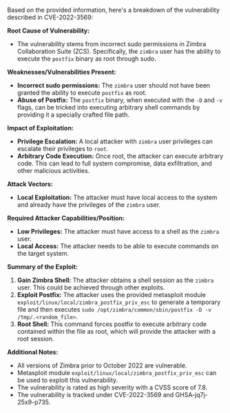 Based on the provided information, here's a breakdown of the vulnerability described in CVE-2022-3569:

**Root Cause of Vulnerability:**
- The vulnerability stems from incorrect sudo permissions in Zimbra Collaboration Suite (ZCS). Specifically, the `zimbra` user has the ability to execute the `postfix` binary as root through sudo.

**Weaknesses/Vulnerabilities Present:**
- **Incorrect sudo permissions:** The `zimbra` user should not have been granted the ability to execute `postfix` as root.
- **Abuse of Postfix:** The `postfix` binary, when executed with the `-D` and `-v` flags, can be tricked into executing arbitrary shell commands by providing it a specially crafted file path.

**Impact of Exploitation:**
- **Privilege Escalation:** A local attacker with `zimbra` user privileges can escalate their privileges to `root`.
- **Arbitrary Code Execution:** Once root, the attacker can execute arbitrary code. This can lead to full system compromise, data exfiltration, and other malicious activities.

**Attack Vectors:**
- **Local Exploitation:** The attacker must have local access to the system and already have the privileges of the `zimbra` user.

**Required Attacker Capabilities/Position:**
- **Low Privileges:** The attacker must have access to a shell as the `zimbra` user.
- **Local Access:** The attacker needs to be able to execute commands on the target system.

**Summary of the Exploit:**

1. **Gain Zimbra Shell:** The attacker obtains a shell session as the `zimbra` user. This could be achieved through other exploits.
2. **Exploit Postfix:**  The attacker uses the provided metasploit module `exploit/linux/local/zimbra_postfix_priv_esc` to generate a temporary file and then executes `sudo /opt/zimbra/common/sbin/postfix -D -v /tmp/.<random_file>`.
3. **Root Shell:** This command forces postfix to execute arbitrary code contained within the file as root, which will provide the attacker with a root session.

**Additional Notes:**
- All versions of Zimbra prior to October 2022 are vulnerable.
- Metasploit module `exploit/linux/local/zimbra_postfix_priv_esc` can be used to exploit this vulnerability.
- The vulnerability is rated as high severity with a CVSS score of 7.8.
- The vulnerability is tracked under CVE-2022-3569 and GHSA-jq7j-25x9-p735.